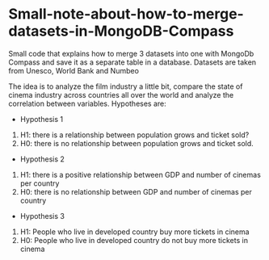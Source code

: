 # Small-note-about-how-to-merge-datasets-in-MongoDB-Compass
Small code that explains how to merge 3 datasets into one with MongoDb Compass and save it as a separate table in a database. Datasets are taken from Unesco, World Bank and  Numbeo<br>

The idea is to analyze the film industry a little bit, compare the state of cinema industry across countries all over the world and analyze the correlation between variables. Hypotheses are:

- Hypothesis 1
1. H1: there is a relationship between population grows and ticket sold?
2. H0: there is no relationship between population grows and ticket sold.

- Hypothesis 2
1. H1: there is a positive relationship between GDP and number of cinemas per country
2. H0: there is no relationship between GDP and number of cinemas per country 

- Hypothesis 3
1. H1: People who live in developed country buy more tickets in cinema
2. H0: People who live in developed country do not buy more tickets in cinema

